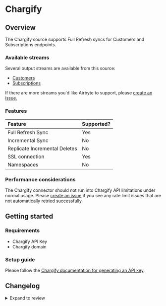 # Chargify

## Overview

The Chargify source supports Full Refresh syncs for Customers and Subscriptions endpoints.

### Available streams

Several output streams are available from this source:

- [Customers](https://developers.chargify.com/docs/api-docs/b3A6MTQxMDgyNzY-list-or-find-customers)
- [Subscriptions](https://developers.chargify.com/docs/api-docs/b3A6MTQxMDgzODk-list-subscriptions)

If there are more streams you'd like Airbyte to support, please [create an issue.](https://github.com/airbytehq/airbyte/issues/new/choose)

### Features

| Feature                       | Supported? |
| :---------------------------- | :--------- |
| Full Refresh Sync             | Yes        |
| Incremental Sync              | No         |
| Replicate Incremental Deletes | No         |
| SSL connection                | Yes        |
| Namespaces                    | No         |

### Performance considerations

The Chargify connector should not run into Chargify API limitations under normal usage. Please [create an issue](https://github.com/airbytehq/airbyte/issues) if you see any rate limit issues that are not automatically retried successfully.

## Getting started

### Requirements

- Chargify API Key
- Chargify domain

### Setup guide

Please follow the [Chargify documentation for generating an API key](https://developers.chargify.com/docs/api-docs/YXBpOjE0MTA4MjYx-chargify-api).

## Changelog

<details>
  <summary>Expand to review</summary>

| Version | Date       | Pull Request                                             | Subject                                     |
| :------ | :--------- | :------------------------------------------------------- | :------------------------------------------ |
| 0.5.20 | 2025-04-26 | [58707](https://github.com/airbytehq/airbyte/pull/58707) | Update dependencies |
| 0.5.19 | 2025-04-19 | [58365](https://github.com/airbytehq/airbyte/pull/58365) | Update dependencies |
| 0.5.18 | 2025-04-12 | [57796](https://github.com/airbytehq/airbyte/pull/57796) | Update dependencies |
| 0.5.17 | 2025-04-05 | [57153](https://github.com/airbytehq/airbyte/pull/57153) | Update dependencies |
| 0.5.16 | 2025-03-29 | [56610](https://github.com/airbytehq/airbyte/pull/56610) | Update dependencies |
| 0.5.15 | 2025-03-22 | [56094](https://github.com/airbytehq/airbyte/pull/56094) | Update dependencies |
| 0.5.14 | 2025-03-08 | [55413](https://github.com/airbytehq/airbyte/pull/55413) | Update dependencies |
| 0.5.13 | 2025-03-01 | [54845](https://github.com/airbytehq/airbyte/pull/54845) | Update dependencies |
| 0.5.12 | 2025-02-22 | [54242](https://github.com/airbytehq/airbyte/pull/54242) | Update dependencies |
| 0.5.11 | 2025-02-15 | [53890](https://github.com/airbytehq/airbyte/pull/53890) | Update dependencies |
| 0.5.10 | 2025-02-08 | [53438](https://github.com/airbytehq/airbyte/pull/53438) | Update dependencies |
| 0.5.9 | 2025-02-01 | [52891](https://github.com/airbytehq/airbyte/pull/52891) | Update dependencies |
| 0.5.8 | 2025-01-25 | [52183](https://github.com/airbytehq/airbyte/pull/52183) | Update dependencies |
| 0.5.7 | 2025-01-18 | [51752](https://github.com/airbytehq/airbyte/pull/51752) | Update dependencies |
| 0.5.6 | 2025-01-11 | [51252](https://github.com/airbytehq/airbyte/pull/51252) | Update dependencies |
| 0.5.5 | 2024-12-28 | [50463](https://github.com/airbytehq/airbyte/pull/50463) | Update dependencies |
| 0.5.4 | 2024-12-21 | [50187](https://github.com/airbytehq/airbyte/pull/50187) | Update dependencies |
| 0.5.3 | 2024-12-14 | [49589](https://github.com/airbytehq/airbyte/pull/49589) | Update dependencies |
| 0.5.2 | 2024-12-12 | [49300](https://github.com/airbytehq/airbyte/pull/49300) | Update dependencies |
| 0.5.1 | 2024-12-11 | [48959](https://github.com/airbytehq/airbyte/pull/48959) | Starting with this version, the Docker image is now rootless. Please note that this and future versions will not be compatible with Airbyte versions earlier than 0.64 |
| 0.5.0 | 2024-08-23 | [44602](https://github.com/airbytehq/airbyte/pull/44602) | Refactor connector to manifest-only format |
| 0.4.15 | 2024-08-17 | [44230](https://github.com/airbytehq/airbyte/pull/44230) | Update dependencies |
| 0.4.14 | 2024-08-12 | [43775](https://github.com/airbytehq/airbyte/pull/43775) | Update dependencies |
| 0.4.13 | 2024-08-10 | [43612](https://github.com/airbytehq/airbyte/pull/43612) | Update dependencies |
| 0.4.12 | 2024-08-03 | [43222](https://github.com/airbytehq/airbyte/pull/43222) | Update dependencies |
| 0.4.11 | 2024-07-27 | [42765](https://github.com/airbytehq/airbyte/pull/42765) | Update dependencies |
| 0.4.10 | 2024-07-20 | [42300](https://github.com/airbytehq/airbyte/pull/42300) | Update dependencies |
| 0.4.9 | 2024-07-13 | [41811](https://github.com/airbytehq/airbyte/pull/41811) | Update dependencies |
| 0.4.8 | 2024-07-10 | [41375](https://github.com/airbytehq/airbyte/pull/41375) | Update dependencies |
| 0.4.7 | 2024-07-09 | [41130](https://github.com/airbytehq/airbyte/pull/41130) | Update dependencies |
| 0.4.6 | 2024-07-06 | [40962](https://github.com/airbytehq/airbyte/pull/40962) | Update dependencies |
| 0.4.5 | 2024-06-25 | [40314](https://github.com/airbytehq/airbyte/pull/40314) | Update dependencies |
| 0.4.4 | 2024-06-22 | [40123](https://github.com/airbytehq/airbyte/pull/40123) | Update dependencies |
| 0.4.3 | 2024-06-15 | [38814](https://github.com/airbytehq/airbyte/pull/38814) | Make connector compatible with builder |
| 0.4.2 | 2024-06-06 | [39306](https://github.com/airbytehq/airbyte/pull/39306) | [autopull] Upgrade base image to v1.2.2 |
| 0.4.1 | 2024-05-20 | [38444](https://github.com/airbytehq/airbyte/pull/38444) | [autopull] base image + poetry + up_to_date |
| 0.4.0 | 2023-10-16 | [31116](https://github.com/airbytehq/airbyte/pull/31116) | Add Coupons, Transactions, Invoices Streams |
| 0.3.0 | 2023-08-10 | [29130](https://github.com/airbytehq/airbyte/pull/29130) | Migrate Python CDK to Low Code |
| 0.2.0 | 2023-08-08 | [29218](https://github.com/airbytehq/airbyte/pull/29218) | Fix schema |
| 0.1.0 | 2022-03-16 | [10853](https://github.com/airbytehq/airbyte/pull/10853) | Initial release |

</details>
